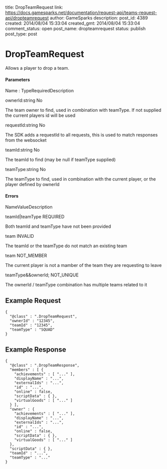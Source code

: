 title: DropTeamRequest
link: https://docs.gamesparks.net/documentation/request-api/teams-request-api/dropteamrequest
author: GameSparks
description: 
post_id: 4389
created: 2014/08/04 15:33:04
created_gmt: 2014/08/04 15:33:04
comment_status: open
post_name: dropteamrequest
status: publish
post_type: post

<!--Allows a player to drop a team. -->

# DropTeamRequest

Allows a player to drop a team.

#### Parameters

Name : TypeRequiredDescription

ownerId:string
No

The team owner to find, used in combination with teamType. If not supplied the current players id will be used

requestId:string
No

The SDK adds a requestId to all requests, this is used to match responses from the websocket

teamId:string
No

The teamId to find (may be null if teamType supplied)

teamType:string
No

The teamType to find, used in combination with the current player, or the player defined by ownerId

#### Errors

NameValueDescription

teamId|teamType
REQUIRED

Both teamId and teamType have not been provided

team
INVALID

The teamId or the teamType do not match an existing team

team
NOT_MEMBER

The current player is not a mamber of the team they are requesting to leave

teamType&&ownerId;
NOT_UNIQUE

The ownerId / teamType combination has multiple teams related to it

  


## Example Request
    
    
    {
      "@class" : ".DropTeamRequest",
      "ownerId" : "12345",
      "teamId" : "12345",
      "teamType" : "SQUAD"
    }

## Example Response
    
    
    {
      "@class" : ".DropTeamResponse",
      "members" : [ {
        "achievements" : [ "..." ],
        "displayName" : "...",
        "externalIds" : "...",
        "id" : "...",
        "online" : false,
        "scriptData" : { },
        "virtualGoods" : [ "..." ]
      } ],
      "owner" : {
        "achievements" : [ "..." ],
        "displayName" : "...",
        "externalIds" : "...",
        "id" : "...",
        "online" : false,
        "scriptData" : { },
        "virtualGoods" : [ "..." ]
      },
      "scriptData" : { },
      "teamId" : "...",
      "teamType" : "..."
    }